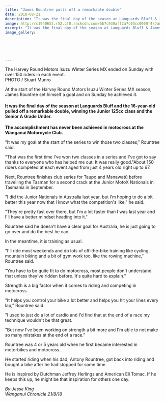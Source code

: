 ```yaml
---
title: "James Rountree pulls off a remarkable double"
date: 2018-08-21
description: "It was the final day of the season at Languards Bluff & James Rountree pulled off a remarkable double..."
image: http://c1940652.r52.cf0.rackcdn.com/5b7c930aff2a7c03cc0000f4/James-Rountree-chron-21-aug.gif
excerpt: "It was the final day of the season at Languards Bluff & James Rountree pulled off a remarkable double."
image_gallery:
    
    
    
    
    
---
```


<p><span>The Harvey Round Motors Isuzu Winter Series MX ended on Sunday with over 150 riders in each event. <br />PHOTO / Stuart Munro</span></p>
<p class="element element-paragraph">At the start of the Harvey Round Motors Isuzu Winter Series MX season, James Rountree set himself a goal and on Sunday he achieved it.</p>
<h4 class="element element-paragraph">It was the final day of the season at Languards Bluff and the 16-year-old pulled off a remarkable double, winning the Junior 125cc class and the Senior A Grade Under.</h4>
<p class="element element-paragraph"><strong>The accomplishment has never been achieved in motocross at the Wanganui Motorcycle Club.</strong></p>
<p class="element element-paragraph">"It was my goal at the start of the series to win those two classes," Rountree said.</p>
<p class="element element-paragraph">"That was the first time I've won two classes in a series and I've got to say thanks to everyone who has helped me out. It was really good."About 150 riders competed at each event aged from just 4 years old right up to 67.</p>
<p class="element element-paragraph">Next, Rountree finishes club series for Taupo and Manawatū before travelling the Tasman for a second crack at the Junior MotoX Nationals in Tasmania in September.</p>
<p class="element element-paragraph">"I did the Junior Nationals in Australia last year, but I'm hoping to do a bit better this year now that I know what the competition's like," he said.</p>
<p class="element element-paragraph">"They're pretty fast over there, but I'm a lot faster than I was last year and I'll have a better mindset heading into it."</p>
<p class="element element-paragraph">Rountree said he doesn't have a clear goal for Australia, he is just going to go over and do the best he can.</p>
<p class="element element-paragraph">In the meantime, it is training as usual.</p>
<p class="element element-paragraph">"I'll ride most weekends and do lots of off-the-bike training like cycling, mountain biking and a bit of gym work too, like the rowing machine," Rountree said.</p>
<p class="element element-paragraph">"You have to be quite fit to do motocross, most people don't understand that unless they've ridden before. It's quite hard to explain."</p>
<p class="element element-paragraph">Strength is a big factor when it comes to riding and competing in motocross.</p>
<p class="element element-paragraph">"It helps you control your bike a lot better and helps you hit your lines every lap," Rountree said.</p>
<p class="element element-paragraph">"I used to just do a lot of cardio and I'd find that at the end of a race my technique wouldn't be that great.</p>
<p class="element element-paragraph">"But now I've been working on strength a bit more and I'm able to not make so many mistakes at the end of a race."</p>
<p class="element element-paragraph">Rountree was 4 or 5 years old when he first became interested in motorbikes and motocross.</p>
<p class="element element-paragraph">He started riding when his dad, Antony Rountree, got back into riding and bought a bike after he had stopped for some time.</p>
<p class="element element-paragraph">He is inspired by Dutchman Jeffrey Herlings and American Eli Tomac. If he keeps this up, he might be that inspiration for others one day.</p>
<p><em>By Jesse King<br />Wanganui Chronicle 21/8/18</em></p>
<div class="social-shares">&nbsp;</div>

